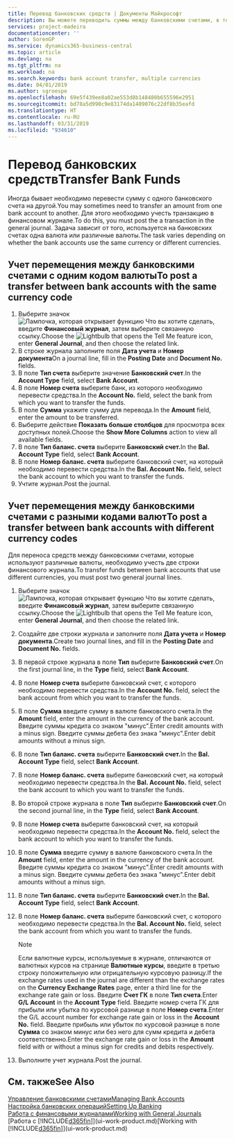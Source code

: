 ```yaml
---
title: Перевод банковских средств | Документы Майкрософт
description: Вы можете переводить суммы между банковскими счетами, в том числе в различных валютах, учитывая транзакции в финансовом журнале.
services: project-madeira
documentationcenter: ''
author: SorenGP
ms.service: dynamics365-business-central
ms.topic: article
ms.devlang: na
ms.tgt_pltfrm: na
ms.workload: na
ms.search.keywords: bank account transfer, multiple currencies
ms.date: 04/01/2019
ms.author: sgroespe
ms.openlocfilehash: 69e5f439ee8a02ae553d8b148480b655596e2951
ms.sourcegitcommit: bd78a5d990c9e83174da1409076c22df8b35eafd
ms.translationtype: HT
ms.contentlocale: ru-RU
ms.lasthandoff: 03/31/2019
ms.locfileid: "934610"
---
```

# <a name="transfer-bank-funds"></a><span data-ttu-id="39b9c-103">Перевод банковских средств</span><span class="sxs-lookup"><span data-stu-id="39b9c-103">Transfer Bank Funds</span></span>
<span data-ttu-id="39b9c-104">Иногда бывает необходимо перевести сумму с одного банковского счета на другой.</span><span class="sxs-lookup"><span data-stu-id="39b9c-104">You may sometimes need to transfer an amount from one bank account to another.</span></span> <span data-ttu-id="39b9c-105">Для этого необходимо учесть транзакцию в финансовом журнале.</span><span class="sxs-lookup"><span data-stu-id="39b9c-105">To do this, you must post the a transaction in the general journal.</span></span> <span data-ttu-id="39b9c-106">Задача зависит от того, используется на банковских счетах одна валюта или различные валюты.</span><span class="sxs-lookup"><span data-stu-id="39b9c-106">The task varies depending on whether the bank accounts use the same currency or different currencies.</span></span>

## <a name="to-post-a-transfer-between-bank-accounts-with-the-same-currency-code"></a><span data-ttu-id="39b9c-107">Учет перемещения между банковскими счетами с одним кодом валюты</span><span class="sxs-lookup"><span data-stu-id="39b9c-107">To post a transfer between bank accounts with the same currency code</span></span>
1. <span data-ttu-id="39b9c-108">Выберите значок ![Лампочка, которая открывает функцию Что вы хотите сделать](media/ui-search/search_small.png "Что вы хотите сделать"), введите **Финансовый журнал**, затем выберите связанную ссылку.</span><span class="sxs-lookup"><span data-stu-id="39b9c-108">Choose the ![Lightbulb that opens the Tell Me feature](media/ui-search/search_small.png "Tell me what you want to do") icon, enter **General Journal**, and then choose the related link.</span></span>
2. <span data-ttu-id="39b9c-109">В строке журнала заполните поля **Дата учета** и **Номер документа**</span><span class="sxs-lookup"><span data-stu-id="39b9c-109">On a journal line, fill in the **Posting Date** and **Document No.** fields.</span></span>
3. <span data-ttu-id="39b9c-110">В поле **Тип счета** выберите значение **Банковский счет**.</span><span class="sxs-lookup"><span data-stu-id="39b9c-110">In the **Account Type** field, select **Bank Account**.</span></span>
4. <span data-ttu-id="39b9c-111">В поле **Номер счета** выберите банк, из которого необходимо перевести средства.</span><span class="sxs-lookup"><span data-stu-id="39b9c-111">In the **Account No.** field, select the bank from which you want to transfer the funds.</span></span>
5. <span data-ttu-id="39b9c-112">В поле **Сумма** укажите сумму для перевода.</span><span class="sxs-lookup"><span data-stu-id="39b9c-112">In the **Amount** field, enter the amount to be transferred.</span></span>
6. <span data-ttu-id="39b9c-113">Выберите действие **Показать больше столбцов** для просмотра всех доступных полей.</span><span class="sxs-lookup"><span data-stu-id="39b9c-113">Choose the **Show More Columns** action to view all available fields.</span></span>
7. <span data-ttu-id="39b9c-114">В поле **Тип баланс. счета** выберите **Банковский счет.**</span><span class="sxs-lookup"><span data-stu-id="39b9c-114">In the **Bal. Account Type** field, select **Bank Account**.</span></span>
8. <span data-ttu-id="39b9c-115">В поле **Номер баланс. счета** выберите банковский счет, на который необходимо перевести средства.</span><span class="sxs-lookup"><span data-stu-id="39b9c-115">In the **Bal. Account No.** field, select the bank account to which you want to transfer the funds.</span></span>
9. <span data-ttu-id="39b9c-116">Учтите журнал.</span><span class="sxs-lookup"><span data-stu-id="39b9c-116">Post the journal.</span></span>

## <a name="to-post-a-transfer-between-bank-accounts-with-different-currency-codes"></a><span data-ttu-id="39b9c-117">Учет перемещения между банковскими счетами с разными кодами валют</span><span class="sxs-lookup"><span data-stu-id="39b9c-117">To post a transfer between bank accounts with different currency codes</span></span>
<span data-ttu-id="39b9c-118">Для переноса средств между банковскими счетами, которые используют различные валюты, необходимо учесть две строки финансового журнала.</span><span class="sxs-lookup"><span data-stu-id="39b9c-118">To transfer funds between bank accounts that use different currencies, you must post two general journal lines.</span></span>

1. <span data-ttu-id="39b9c-119">Выберите значок ![Лампочка, которая открывает функцию Что вы хотите сделать](media/ui-search/search_small.png "Что вы хотите сделать"), введите **Финансовый журнал**, затем выберите связанную ссылку.</span><span class="sxs-lookup"><span data-stu-id="39b9c-119">Choose the ![Lightbulb that opens the Tell Me feature](media/ui-search/search_small.png "Tell me what you want to do") icon, enter **General Journal**, and then choose the related link.</span></span>
2. <span data-ttu-id="39b9c-120">Создайте две строки журнала и заполните поля **Дата учета** и **Номер документа**.</span><span class="sxs-lookup"><span data-stu-id="39b9c-120">Create two journal lines, and fill in the **Posting Date** and **Document No.** fields.</span></span>
3. <span data-ttu-id="39b9c-121">В первой строке журнала в поле **Тип** выберите **Банковский счет**.</span><span class="sxs-lookup"><span data-stu-id="39b9c-121">On the first journal line, in the **Type** field, select **Bank Account**.</span></span>
4. <span data-ttu-id="39b9c-122">В поле **Номер счета** выберите банковский счет, с которого необходимо перевести средства.</span><span class="sxs-lookup"><span data-stu-id="39b9c-122">In the **Account No.** field, select the bank account from which you want to transfer the funds.</span></span>
5. <span data-ttu-id="39b9c-123">В поле **Сумма** введите сумму в валюте банковского счета.</span><span class="sxs-lookup"><span data-stu-id="39b9c-123">In the **Amount** field, enter the amount in the currency of the bank account.</span></span> <span data-ttu-id="39b9c-124">Введите суммы кредита со знаком "минус".</span><span class="sxs-lookup"><span data-stu-id="39b9c-124">Enter credit amounts with a minus sign.</span></span> <span data-ttu-id="39b9c-125">Введите суммы дебета без знака "минус".</span><span class="sxs-lookup"><span data-stu-id="39b9c-125">Enter debit amounts without a minus sign.</span></span>
6. <span data-ttu-id="39b9c-126">В поле **Тип баланс. счета** выберите **Банковский счет.**</span><span class="sxs-lookup"><span data-stu-id="39b9c-126">In the **Bal. Account Type** field, select **Bank Account**.</span></span>
7. <span data-ttu-id="39b9c-127">В поле **Номер баланс. счета** выберите банковский счет, на который необходимо перевести средства.</span><span class="sxs-lookup"><span data-stu-id="39b9c-127">In the **Bal. Account No.** field, select the bank account to which you want to transfer the funds.</span></span>
8. <span data-ttu-id="39b9c-128">Во второй строке журнала в поле **Тип** выберите **Банковский счет**.</span><span class="sxs-lookup"><span data-stu-id="39b9c-128">On the second journal line, in the **Type** field, select **Bank Account**.</span></span>
9. <span data-ttu-id="39b9c-129">В поле **Номер счета** выберите банковский счет, на который необходимо перевести средства.</span><span class="sxs-lookup"><span data-stu-id="39b9c-129">In the **Account No.** field, select the bank account to which you want to transfer the funds.</span></span>
10. <span data-ttu-id="39b9c-130">В поле **Сумма** введите сумму в валюте банковского счета.</span><span class="sxs-lookup"><span data-stu-id="39b9c-130">In the **Amount** field, enter the amount in the currency of the bank account.</span></span> <span data-ttu-id="39b9c-131">Введите суммы кредита со знаком "минус".</span><span class="sxs-lookup"><span data-stu-id="39b9c-131">Enter credit amounts with a minus sign.</span></span> <span data-ttu-id="39b9c-132">Введите суммы дебета без знака "минус".</span><span class="sxs-lookup"><span data-stu-id="39b9c-132">Enter debit amounts without a minus sign.</span></span>
11. <span data-ttu-id="39b9c-133">В поле **Тип баланс. счета** выберите **Банковский счет.**</span><span class="sxs-lookup"><span data-stu-id="39b9c-133">In the **Bal. Account Type** field, select **Bank Account**.</span></span>  
12. <span data-ttu-id="39b9c-134">В поле **Номер баланс. счета** выберите банковский счет, с которого необходимо перевести средства.</span><span class="sxs-lookup"><span data-stu-id="39b9c-134">In the **Bal. Account No.** field, select the bank account from which you want to transfer the funds.</span></span>

    > [!NOTE]  
    > <span data-ttu-id="39b9c-135">Если валютные курсы, используемые в журнале, отличаются от валютных курсов на странице **Валютные курсы**, введите в третью строку положительную или отрицательную курсовую разницу.</span><span class="sxs-lookup"><span data-stu-id="39b9c-135">If the exchange rates used in the journal are different than the exchange rates on the **Currency Exchange Rates** page, enter a third line for the exchange rate gain or loss.</span></span> <span data-ttu-id="39b9c-136">Введите **Счет ГК** в поле **Тип счета**.</span><span class="sxs-lookup"><span data-stu-id="39b9c-136">Enter **G/L Account** in the **Account Type** field.</span></span> <span data-ttu-id="39b9c-137">Введите номер счета ГК для прибыли или убытка по курсовой разнице в поле **Номер счета**.</span><span class="sxs-lookup"><span data-stu-id="39b9c-137">Enter the G/L account number for exchange rate gain or loss in the **Account No.** field.</span></span> <span data-ttu-id="39b9c-138">Введите прибыль или убыток по курсовой разнице в поле **Сумма** со знаком минус или без него для сумм кредита и дебета соответственно.</span><span class="sxs-lookup"><span data-stu-id="39b9c-138">Enter the exchange rate gain or loss in the **Amount** field with or without a minus sign for credits and debits respectively.</span></span>
13. <span data-ttu-id="39b9c-139">Выполните учет журнала.</span><span class="sxs-lookup"><span data-stu-id="39b9c-139">Post the journal.</span></span>

## <a name="see-also"></a><span data-ttu-id="39b9c-140">См. также</span><span class="sxs-lookup"><span data-stu-id="39b9c-140">See Also</span></span>
[<span data-ttu-id="39b9c-141">Управление банковскими счетами</span><span class="sxs-lookup"><span data-stu-id="39b9c-141">Managing Bank Accounts</span></span>](bank-manage-bank-accounts.md)  
[<span data-ttu-id="39b9c-142">Настройка банковских операций</span><span class="sxs-lookup"><span data-stu-id="39b9c-142">Setting Up Banking</span></span>](bank-setup-banking.md)  
[<span data-ttu-id="39b9c-143">Работа с финансовыми журналами</span><span class="sxs-lookup"><span data-stu-id="39b9c-143">Working with General Journals</span></span>](ui-work-general-journals.md)  
<span data-ttu-id="39b9c-144">[Работа с [!INCLUDE[d365fin](includes/d365fin_md.md)]](ui-work-product.md)</span><span class="sxs-lookup"><span data-stu-id="39b9c-144">[Working with [!INCLUDE[d365fin](includes/d365fin_md.md)]](ui-work-product.md)</span></span>
